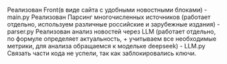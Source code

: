 Реализован Front(в виде сайта с удобными новостными блоками) - main.py
Реализован Парсинг многочисленных источников (работает отдельно, используем различные российские и зарубежные издания) - parser.py
Реализован анализ новостей через LLM (работает отдельно, по формуле определяет актуальность, + учитываем все необходимые метрики, для анализа обращаемся к модельке deepseek) - LLM.py
Связать части кода не успели, так как заблокировались ключи. 

